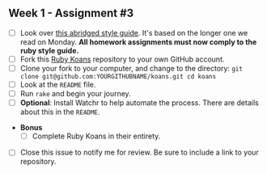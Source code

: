 ## Week 1 - Assignment #3

- [ ] Look over [this abridged style guide](https://github.com/styleguide/ruby). It's based on the longer one we read on Monday. **All homework assignments must now comply to the ruby style guide.**
- [ ] Fork this [Ruby Koans](https://github.com/tiy-tpa-rails-q2-2015/koans) repository to your own GitHub account.
- [ ] Clone your fork to your computer, and change to the directory:
      ```
      git clone git@github.com:YOURGITHUBNAME/koans.git
      cd koans
      ```
- [ ] Look at the `README` file.
- [ ] Run `rake` and begin your journey.
- [ ] **Optional**: Install Watchr to help automate the process. There are details about this in the `README`.
- **Bonus**
  - [ ] Complete Ruby Koans in their entirety.
- [ ] Close this issue to notify me for review. Be sure to include a link to your repository.
